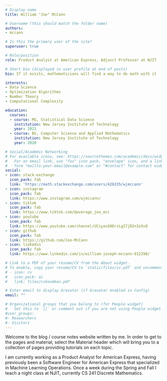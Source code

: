 ```yaml
---
# Display name
title: William "Joe" McCann

# Username (this should match the folder name)
authors:
- mccann

# Is this the primary user of the site?
superuser: true

# Role/position
role: Product Analyst at American Express, Adjunct Professor at NJIT

# Short bio (displayed in user profile at end of posts)
bio: If it exists, mathematicians will find a way to do math with it

interests:
- Data Science
- Optimization Algorithms
- Number Theory
- Computational Complexity

education:
  courses:
  - course: MS, Statistical Data Science
    institution: New Jersey Institute of Technology
    year: 2021
  - course: BS, Computer Science and Applied Mathematics
    institution: New Jersey Institute of Technology
    year: 2020

# Social/Academic Networking
# For available icons, see: https://sourcethemes.com/academic/docs/widgets/#icons
#   For an email link, use "fas" icon pack, "envelope" icon, and a link in the
#   form "mailto:your-email@example.com" or "#contact" for contact widget.
social:
- icon: stack-exchange
  icon_pack: fab
  link: 'https://math.stackexchange.com/users/426335/wjmccann'
- icon: instagram
  icon_pack: fab
  link: https://www.instagram.com/wjmccann/
- icon: tiktok
  icon_pack: fab
  link: https://www.tiktok.com/@average_joe_mcc
- icon: youtube
  icon_pack: fab
  link: https://www.youtube.com/channel/UCiyasG0DrzLgI7jD2nIo5vQ
- icon: github
  icon_pack: fab
  link: https://github.com/Joe-McCann
- icon: linkedin
  icon_pack: fab
  link: https://www.linkedin.com/in/william-joseph-mccann-012298/

# Link to a PDF of your resume/CV from the About widget.
# To enable, copy your resume/CV to `static/files/cv.pdf` and uncomment the lines below.
# - icon: cv
#   icon_pack: ai
#   link: files/cvGoodman.pdf

# Enter email to display Gravatar (if Gravatar enabled in Config)
email: ""

# Organizational groups that you belong to (for People widget)
#   Set this to `[]` or comment out if you are not using People widget.
#user_groups:
#- Researchers
#- Visitors
---
```


Welcome to the blog / course notes website written by me. In order to get to the pages and material, select the Material header which will bring you to a collection of pages providing tutorials on each topic. 

I am currently working as a Product Analyst for American Express, having previously been a Software Engineer for American Express that specialized in Machine Learning Operations. Once a week during the Spring and Fall I teach a night class at NJIT, currently CS 241 Discrete Mathematics. 
